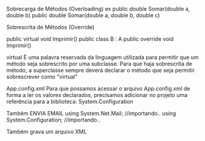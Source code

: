 Sobrecarga de Métodos (Overloading)
ex
public double Somar(double a, double b)
public double Somar(double a, double b, double c)

Sobrescrita de Métodos (Override)

public virtual void Imprimir()
public class B : A
public override void Imprimir()

virtual
É uma palavra reservada da
linguagem utilizada para permitir
que um método seja sobrescrito
por uma subclasse.
Para que haja sobrescrita de
método, a superclasse sempre
deverá declarar o método que seja
permitir sobrescrever como
"virtual"

App.config.xml 
Para que possamos acessar o arquivo App.config.xml de forma a ler os valores declarados, precisamos adicionar no projeto
 uma referência para a biblioteca: System.Configuration

Também ENVIA EMAIL
using System.Net.Mail; //importando..
using System.Configuration; //importando..

Também grava um arquivo XML

